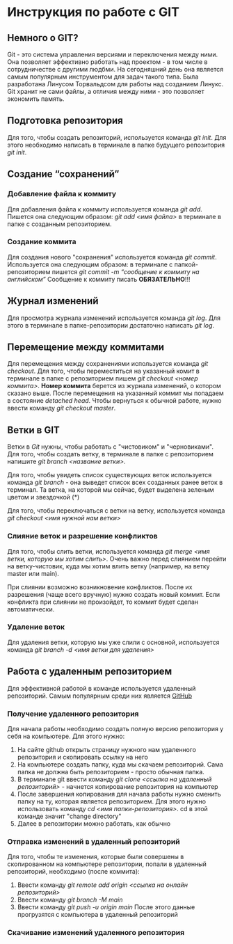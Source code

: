 # Инструкция по работе с GIT

## Немного о GIT?
Git - это система управления версиями и переключения между ними. Она позволяет эффективно работать над проектом - в том числе в сотрудничестве с другими людбми. На сегодняшний день она является самым популярным инструментом для задач такого типа. Была разработана Линусом Торвальдсом для работы над созданием Линукс. Git хранит не сами файлы, а отличия между ними - это позволяет экономить память. 

## Подготовка репозитория
Для того, чтобы создать репозиторий, используется команда *git init*. Для этого необходимо написать в терминале в папке будущего репозитория *git init*.

## Создание “сохранений”

### Добавление файла к коммиту
Для добавления файла к коммиту используется команда *git add*. Пишется она следующим образом:  *git add <имя файла>* в терминале в папке с созданным репозиторием.

### Создание коммита
Для создания нового "сохранения" используется команда *git commit*. Используется она следующим образом: в терминале с папкой-репозиторием пишется *git commit -m “сообщение к коммиту на английском”* Сообщение к коммиту писать **ОБЯЗАТЕЛЬНО**!!!

## Журнал изменений
Для просмотра журнала изменений используется команда *git log*. Для этого в терминале в папке-репозитории достаточно написать *git log*.

## Перемещение между коммитами
Для перемещения между сохранениями используется команда *git checkout*. Для того, чтобы переместиться на указанный комит в терминале в папке с репозиторием пишем *git checkout <номер коммита>*. **Номер коммита** берется из журнала изменений, о котором сказано выше. После перемещения на указанный коммит мы попадаем в состояние *detached head*. Чтобы вернуться к обычной работе, нужно ввести команду *git checkout master*.

## Ветки в GIT
Ветки в *Git* нужны, чтобы работать с "чистовиком" и "черновиками". Для того, чтобы создать ветку, в терминале в папке с репозиторием напишите *git branch <название ветки>*.

Для того, чтобы увидеть список существующих веток используется команда *git branch* - она выведет список всех созданных ранее веток в терминал. Та ветка, на которой мы сейчас, будет выделена зеленым цветом и звездочкой (*)

Для того, чтобы переключаться с ветки на ветку, используется команда *git checkout <имя нужной нам ветки>*

### Слияние веток и разрешение конфликтов
Для того, чтобы слить ветки, используется команда *git merge <имя ветки, которую мы хотим слить>*. Очень важно перед слиянием перейти на ветку-чистовик, куда мы хотим влить ветку (например, на ветку master или main).

При слиянии возможно возникновение конфликтов. После их разрешения (чаще всего вручную) нужно создать новый коммит. Если конфликта при слиянии не произойдет, то коммит будет сделан автоматически.

### Удаление веток
Для удаления ветки, которую мы уже слили с основной, используется команда *git branch -d <имя ветки для удаления>*

## Работа с удаленным репозиторием
Для эффективной работой в команде используется удаленный репозиторий. Самым популярным среди них является  [GitHub](https://github.com)
### Получение удаленного репозитория
Для начала работы необходимо создать полную версию репозитория у себя на компьютере. Для этого нужно:
1. На сайте github открыть страницу нужного нам удаленного репозитория и скопировать ссылку на него
2. На компьютере создать папку, куда мы скачаем репозиторий. Сама папка не должна быть репозиторием - просто обычная папка.
3. В терминале git ввести команду *git clone <ссылка на удаленный репозиторий>* - начнется копирование репозитория на компьютер
4. После завершения копирования для начала работы нужно сменить папку на ту, которая является репозиторием. Для этого нужно использовать команду *cd <имя папки-репозитория>*. cd в этой команде значит "change directory"
5. Далее в репозитории можно работать, как обычно

### Отправка изменений в удаленный репозиторий
Для того, чтобы те изменения, которые были совершены в скопированном на компьютере репозитории, попали в удаленный репозиторий, необходимо (после коммита):
1. Ввести команду *git remote add origin <ссылка на онлайн репозиторий>*
2. Ввести команду *git branch -M main*
3. Ввести команду *git push -u origin main*
После этого данные прогрузятся с компьютера в удаленный репозиторий

### Скачивание изменений удаленного репозитория

